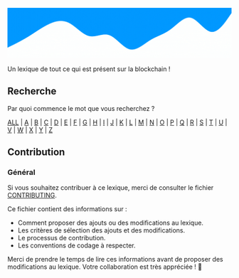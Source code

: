 ![CryptoLexique](/assets/CryptoLexique.gif)

Un lexique de tout ce qui est présent sur la blockchain !





## Recherche
Par quoi commence le mot que vous recherchez ? 
    
[ALL](/src/ALL/index.md) |  [A](/src/A/index.md) |  [B](/src/B/index.md) |  [C](/src/C/index.md) |  [D](/src/D/index.md) |  [E](/src/E/index.md) |  [F](/src/F/index.md) |  [G](/src/G/index.md) |  [H](/src/H/index.md) |  [I](/src/I/index.md) |  [J](/src/J/index.md) |  [K](/src/K/index.md) |  [L](/src/L/index.md) |  [M](/src/M/index.md) |  [N](/src/N/index.md) |  [O](/src/O/index.md) |  [P](/src/P/index.md) |  [Q](/src/Q/index.md) |  [R](/src/R/index.md) |  [S](/src/S/index.md) |  [T](/src/T/index.md) |  [U](/src/U/index.md) |  [V](/src/V/index.md) |  [W](/src/W/index.md) |  [X](/src/X/index.md) |  [Y](/src/Y/index.md) |  [Z](/src/Z/index.md)

## Contribution

### Général

Si vous souhaitez contribuer à ce lexique, merci de consulter le fichier [CONTRIBUTING](https://github.com/CryptoLexique/CryptoLexique/blob/main/.github/CONTRIBUTING.md).

Ce fichier contient des informations sur :

- Comment proposer des ajouts ou des modifications au lexique.
- Les critères de sélection des ajouts et des modifications.
- Le processus de contribution.
- Les conventions de codage à respecter.

Merci de prendre le temps de lire ces informations avant de proposer des modifications au lexique. Votre collaboration est très appréciée ! 🎉